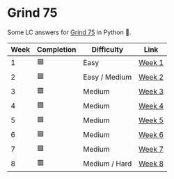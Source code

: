 # Grind 75

Some LC answers for [Grind 75](https://www.techinterviewhandbook.org/grind75) in Python 🐍.

| Week | Completion | Difficulty    |                                Link                                 |
| ---- | ---------- | ------------- | :-----------------------------------------------------------------: |
| 1    | 🟩         | Easy          | [Week 1](https://github.com/Cabonilla/grind75/tree/master/Week%201) |
| 2    | 🟩         | Easy / Medium | [Week 2](https://github.com/Cabonilla/grind75/tree/master/Week%202) |
| 3    | 🟩         | Medium        | [Week 3](https://github.com/Cabonilla/grind75/tree/master/Week%203) |
| 4    | 🟩         | Medium        | [Week 4](https://github.com/Cabonilla/grind75/tree/master/Week%204) |
| 5    | 🟩         | Medium        | [Week 5](https://github.com/Cabonilla/grind75/tree/master/Week%205) |
| 6    | 🟩         | Medium        | [Week 6](https://github.com/Cabonilla/grind75/tree/master/Week%206) |
| 7    | 🟩         | Medium        | [Week 7](https://github.com/Cabonilla/grind75/tree/master/Week%207) |
| 8    | 🟥         | Medium / Hard | [Week 8](https://github.com/Cabonilla/grind75/tree/master/Week%208) |
